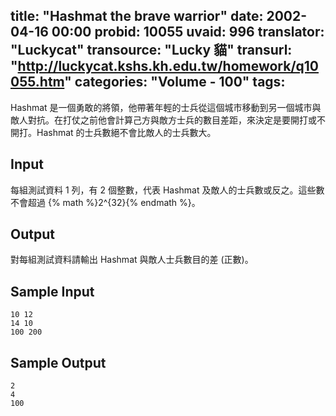 title: "Hashmat the brave warrior"
date: 2002-04-16 00:00
probid: 10055
uvaid: 996
translator: "Luckycat"
transource: "Lucky 貓"
transurl: "http://luckycat.kshs.kh.edu.tw/homework/q10055.htm"
categories: "Volume - 100"
tags:
---

Hashmat 是一個勇敢的將領，他帶著年輕的士兵從這個城市移動到另一個城市與敵人對抗。在打仗之前他會計算己方與敵方士兵的數目差距，來決定是要開打或不開打。Hashmat 的士兵數絕不會比敵人的士兵數大。

## Input ##

每組測試資料 1 列，有 2 個整數，代表 Hashmat 及敵人的士兵數或反之。這些數不會超過 {% math %}2^{32}{% endmath %}。

## Output ##

對每組測試資料請輸出 Hashmat 與敵人士兵數目的差 (正數)。

## Sample Input ##

	10 12
	14 10
	100 200

## Sample Output ##

	2
	4
	100